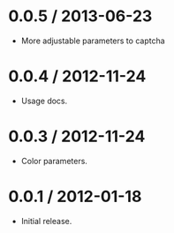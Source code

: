 0.0.5 / 2013-06-23
==================

  * More adjustable parameters to captcha

0.0.4 / 2012-11-24
==================

  * Usage docs.


0.0.3 / 2012-11-24
==================

  * Color parameters.


0.0.1 / 2012-01-18
==================

  * Initial release.
